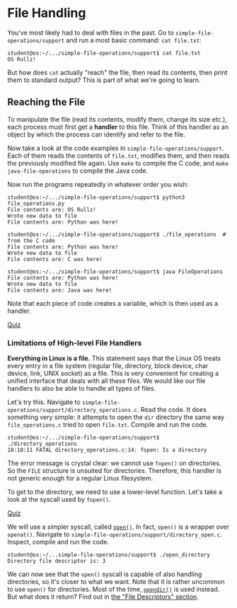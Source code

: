 # File Handling

You've most likely had to deal with files in the past.
Go to `simple-file-operations/support` and run a most basic command:
`cat file.txt`:

```console
student@os:~/.../simple-file-operations/support$ cat file.txt
OS Rullz!
```

But how does `cat` actually "reach" the file, then read its contents, then print them to standard output?
This is part of what we're going to learn.

## Reaching the File

To manipulate the file (read its contents, modify them, change its size etc.), each process must first get a **handler** to this file.
Think of this handler as an object by which the process can identify and refer to the file.

Now take a look at the code examples in `simple-file-operations/support`.
Each of them reads the contents of `file.txt`, modifies them, and then reads the previously modified file again.
Use `make` to compile the C code, and `make java-file-operations` to compile the Java code.

Now run the programs repeatedly in whatever order you wish:

```console
student@os:~/.../simple-file-operations/support$ python3 file_operations.py
File contents are: OS Rullz!
Wrote new data to file
File contents are: Python was here!

student@os:~/.../simple-file-operations/support$ ./file_operations  # from the C code
File contents are: Python was here!
Wrote new data to file
File contents are: C was here!

student@os:~/.../simple-file-operations/support$ java FileOperations
File contents are: Python was here!
Wrote new data to file
File contents are: Java was here!
```

Note that each piece of code creates a variable, which is then used as a handler.

[Quiz](../drills/questions/file-handler-c.md)

### Limitations of High-level File Handlers

**Everything in Linux is a file.**
This statement says that the Linux OS treats every entry in a file system (regular file, directory, block device, char device, link, UNIX socket) as a file.
This is very convenient for creating a unified interface that deals with all these files.
We would like our file handlers to also be able to handle all types of files.

Let's try this.
Navigate to `simple-file-operations/support/directory_operations.c`.
Read the code.
It does something very simple:
it attempts to open the `dir` directory the same way `file_operations.c` tried to open `file.txt`.
Compile and run the code.

```console
student@os:~/.../simple-file-operations/support$ ./directory_operations
18:18:11 FATAL directory_operations.c:14: fopen: Is a directory
```

The error message is crystal clear: we cannot use `fopen()` on directories.
So the `FILE` structure is unsuited for directories.
Therefore, this handler is not generic enough for a regular Linux filesystem.

To get to the directory, we need to use a lower-level function.
Let's take a look at the syscall used by `fopen()`.

[Quiz](../drills/questions/fopen-syscall.md)

We will use a simpler syscall, called [`open()`](https://man7.org/linux/man-pages/man2/open.2.html).
In fact, `open()` is a wrapper over `openat()`.
Navigate to `simple-file-operations/support/directory_open.c`.
Inspect, compile and run the code.

```console
student@os:~/...simple-file-operations/support$ ./open_directory
Directory file descriptor is: 3
```

We can now see that the `open()` syscall is capable of also handling directories, so it's closer to what we want.
Note that it is rather uncommon to use `open()` for directories.
Most of the time, [`opendir()`](https://man7.org/linux/man-pages/man3/opendir.3.html) is used instead.
But what does it return?
Find out in [the "File Descriptors" section](../../file-descriptors/reading/file-descriptors.md).
